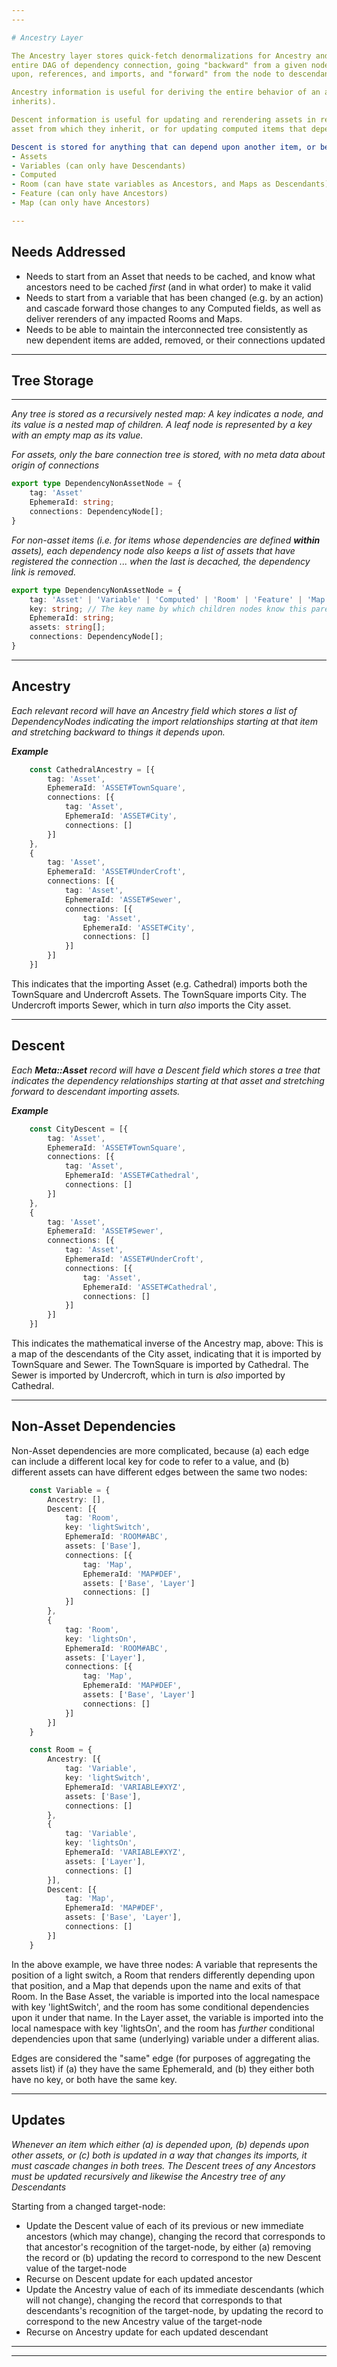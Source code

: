 ```yaml
---
---

# Ancestry Layer

The Ancestry layer stores quick-fetch denormalizations for Ancestry and Descent, which maintain the
entire DAG of dependency connection, going "backward" from a given node to ancestors that it depends
upon, references, and imports, and "forward" from the node to descendants that (in turn) import it.

Ancestry information is useful for deriving the entire behavior of an asset (including everything it
inherits).

Descent information is useful for updating and rerendering assets in response to a change in an
asset from which they inherit, or for updating computed items that depend upon variable values.

Descent is stored for anything that can depend upon another item, or be depended upon in turn:
- Assets
- Variables (can only have Descendants)
- Computed
- Room (can have state variables as Ancestors, and Maps as Descendants)
- Feature (can only have Ancestors)
- Map (can only have Ancestors)

---
```


## Needs Addressed

- Needs to start from an Asset that needs to be cached, and know what ancestors need to be cached
*first* (and in what order) to make it valid
- Needs to start from a variable that has been changed (e.g. by an action) and cascade forward
those changes to any Computed fields, as well as deliver rerenders of any impacted Rooms and Maps.
- Needs to be able to maintain the interconnected tree consistently as new dependent items are
added, removed, or their connections updated

---

## Tree Storage

---

*Any tree is stored as a recursively nested map:  A key indicates a node, and its value is a nested map of*
*children.  A leaf node is represented by a key with an empty map as its value.*

*For assets, only the bare connection tree is stored, with no meta data about origin of connections*

```ts
export type DependencyNonAssetNode = {
    tag: 'Asset'
    EphemeraId: string;
    connections: DependencyNode[];
}
```

*For non-asset items (i.e. for items whose dependencies are defined ***within*** assets), each dependency*
*node also keeps a list of assets that have registered the connection ... when the last is decached, the*
*dependency link is removed.*

```ts
export type DependencyNonAssetNode = {
    tag: 'Asset' | 'Variable' | 'Computed' | 'Room' | 'Feature' | 'Map'
    key: string; // The key name by which children nodes know this parent
    EphemeraId: string;
    assets: string[];
    connections: DependencyNode[];
}
```

---

## Ancestry

*Each relevant record will have an Ancestry field which stores a list of DependencyNodes indicating the import relationships*
*starting at that item and stretching backward to things it depends upon.*

***Example***

```ts
    const CathedralAncestry = [{
        tag: 'Asset',
        EphemeraId: 'ASSET#TownSquare',
        connections: [{
            tag: 'Asset',
            EphemeraId: 'ASSET#City',
            connections: []
        }]
    },
    {
        tag: 'Asset',
        EphemeraId: 'ASSET#UnderCroft',
        connections: [{
            tag: 'Asset',
            EphemeraId: 'ASSET#Sewer',
            connections: [{
                tag: 'Asset',
                EphemeraId: 'ASSET#City',
                connections: []
            }]
        }]
    }]
```

This indicates that the importing Asset (e.g. Cathedral) imports both the TownSquare and Undercroft Assets.  The
TownSquare imports City.  The Undercroft imports Sewer, which in turn *also* imports the City asset.

---

## Descent

*Each **Meta::Asset** record will have a Descent field which stores a tree that indicates the dependency relationships*
*starting at that asset and stretching forward to descendant importing assets.*

***Example***

```ts
    const CityDescent = [{
        tag: 'Asset',
        EphemeraId: 'ASSET#TownSquare',
        connections: [{
            tag: 'Asset',
            EphemeraId: 'ASSET#Cathedral',
            connections: []
        }]
    },
    {
        tag: 'Asset',
        EphemeraId: 'ASSET#Sewer',
        connections: [{
            tag: 'Asset',
            EphemeraId: 'ASSET#UnderCroft',
            connections: [{
                tag: 'Asset',
                EphemeraId: 'ASSET#Cathedral',
                connections: []
            }]
        }]
    }]
```

This indicates the mathematical inverse of the Ancestry map, above:  This is a map of the descendants of the City
asset, indicating that it is imported by TownSquare and Sewer.  The TownSquare is imported by Cathedral.  The Sewer
is imported by Undercroft, which in turn is *also* imported by Cathedral.

---

## Non-Asset Dependencies

Non-Asset dependencies are more complicated, because (a) each edge can include a different local key for code to
refer to a value, and (b) different assets can have different edges between the same two nodes:

```ts
    const Variable = {
        Ancestry: [],
        Descent: [{
            tag: 'Room',
            key: 'lightSwitch',
            EphemeraId: 'ROOM#ABC',
            assets: ['Base'],
            connections: [{
                tag: 'Map',
                EphemeraId: 'MAP#DEF',
                assets: ['Base', 'Layer']
                connections: []
            }]
        },
        {
            tag: 'Room',
            key: 'lightsOn',
            EphemeraId: 'ROOM#ABC',
            assets: ['Layer'],
            connections: [{
                tag: 'Map',
                EphemeraId: 'MAP#DEF',
                assets: ['Base', 'Layer']
                connections: []
            }]
        }]
    }

    const Room = {
        Ancestry: [{
            tag: 'Variable',
            key: 'lightSwitch',
            EphemeraId: 'VARIABLE#XYZ',
            assets: ['Base'],
            connections: []
        },
        {
            tag: 'Variable',
            key: 'lightsOn',
            EphemeraId: 'VARIABLE#XYZ',
            assets: ['Layer'],
            connections: []
        }],
        Descent: [{
            tag: 'Map',
            EphemeraId: 'MAP#DEF',
            assets: ['Base', 'Layer'],
            connections: []
        }]
    }
```

In the above example, we have three nodes:  A variable that represents the position of a light
switch, a Room that renders differently depending upon that position, and a Map that depends upon
the name and exits of that Room.  In the Base Asset, the variable is imported into the local
namespace with key 'lightSwitch', and the room has some conditional dependencies upon it under
that name.  In the Layer asset, the variable is imported into the local namespace with key 'lightsOn',
and the room has *further* conditional dependencies upon that same (underlying) variable under
a different alias.

Edges are considered the "same" edge (for purposes of aggregating the assets list) if (a) they have
the same EphemeraId, and (b) they either both have no key, or both have the same key.

---

## Updates

*Whenever an item which either (a) is depended upon, (b) depends upon other assets, or (c) both is updated in a way that*
*changes its imports, it must cascade changes in both trees.  The Descent trees of any Ancestors must be updated*
*recursively and likewise the Ancestry tree of any Descendants*

Starting from a changed target-node:
- Update the Descent value of each of its previous or new immediate ancestors (which may change), changing the record that corresponds to
that ancestor's recognition of the target-node, by either (a) removing the record or (b) updating the record to correspond
to the new Descent value of the target-node
- Recurse on Descent update for each updated ancestor
- Update the Ancestry value of each of its immediate descendants (which will not change), changing the record that corresponds to
that descendants's recognition of the target-node, by updating the record to correspond to the new Ancestry value of the target-node
- Recurse on Ancestry update for each updated descendant

---
---
